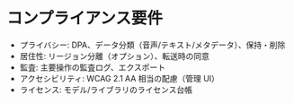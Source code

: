 # コンプライアンス要件

- プライバシー: DPA、データ分類（音声/テキスト/メタデータ）、保持・削除
- 居住性: リージョン分離（オプション）、転送時の同意
- 監査: 主要操作の監査ログ、エクスポート
- アクセシビリティ: WCAG 2.1 AA 相当の配慮（管理 UI）
- ライセンス: モデル/ライブラリのライセンス台帳